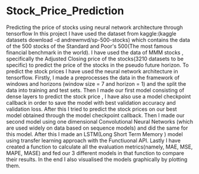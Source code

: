 # Stock_Price_Prediction
Predicting the price of stocks using neural network architecture through tensorflow
In this project I have used the dataset from kaggle:(kaggle datasets download -d andrewmvd/sp-500-stocks) which contains the data of the 500 stocks of the Standard and Poor's 500(The most famous financial benchmark in the world). I have used the data of MMM stocks , specifically the Adjusted Closing price of the stocks(3210 datasets to be specific) to predict the price of the stocks in the pseudo future horizon.
To predict the stock prices I have used the neural network architecture in tensorflow.
Firstly, I made a preprocesses the data in the framework of windows and horizons (window size = 7 and horizon = 1) and the split the data into training and test sets.
Then I made our first model consisting of dense layers to predict the stock price , I have also use a model checkpoint callback in order to save the model with best validation accuracy and validation loss.
After this I tried to predict the stock prices on our best model obtained through the model checkpoint callback.
Then I made our second model using one dimensional Convolutional Neural Networks (which are used widely on data based on sequence models) and did the same for this model.
After this I made an LSTM(Long Short Term Memory ) model using transfer learning approach with the Functiuonal API.
Lastly I have created a function to calculate all the evaluation metrics(namely, MAE, MSE, MAPE, MASE) and fed our 3 different models in that function to compare their results.
In the end I also visualised the models graphically by plotting them.
